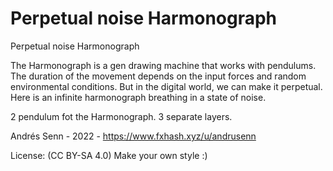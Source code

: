 # Perpetual noise Harmonograph

Perpetual noise Harmonograph

The Harmonograph is a gen drawing machine that works with pendulums.
The duration of the movement depends on the input forces and random environmental conditions.
But in the digital world, we can make it perpetual.
Here is an infinite harmonograph breathing in a state of noise.

2 pendulum fot the Harmonograph.
3 separate layers.

Andrés Senn - 2022 - https://www.fxhash.xyz/u/andrusenn

License: (CC BY-SA 4.0)
Make your own style :)